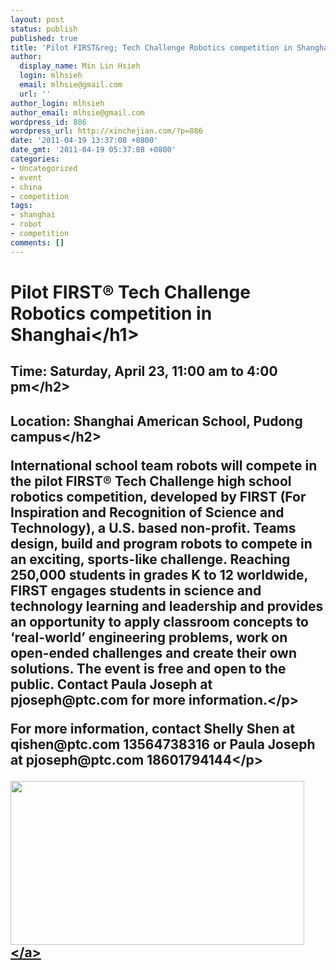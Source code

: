 ```yaml
---
layout: post
status: publish
published: true
title: 'Pilot FIRST&reg; Tech Challenge Robotics competition in Shanghai: April 23'
author:
  display_name: Min Lin Hsieh
  login: mlhsieh
  email: mlhsie@gmail.com
  url: ''
author_login: mlhsieh
author_email: mlhsie@gmail.com
wordpress_id: 886
wordpress_url: http://xinchejian.com/?p=886
date: '2011-04-19 13:37:08 +0800'
date_gmt: '2011-04-19 05:37:08 +0800'
categories:
- Uncategorized
- event
- china
- competition
tags:
- shanghai
- robot
- competition
comments: []
---
```

<h1>Pilot FIRST&reg; Tech Challenge Robotics competition in Shanghai<&#47;h1></p>
<h2>Time: Saturday, April 23, 11:00 am to 4:00 pm<&#47;h2></p>
<h2>Location: Shanghai American School, Pudong campus<&#47;h2></p>
<p>International school team robots will compete in the pilot FIRST&reg; Tech Challenge high school robotics competition, developed by FIRST (For Inspiration and Recognition of Science and Technology), a U.S. based non-profit.  Teams design, build and program robots to compete in an exciting, sports-like challenge.  Reaching 250,000 students in grades K to 12 worldwide, FIRST  engages students in science and technology learning and leadership and provides an opportunity to apply classroom concepts to &lsquo;real-world&rsquo; engineering problems, work on open-ended challenges and create their own solutions.  The event is free and open to the public.  Contact Paula Joseph at pjoseph@ptc.com for more information.<&#47;p></p>
<p>For more information, contact Shelly Shen at qishen@ptc.com 13564738316 or Paula Joseph at pjoseph@ptc.com 18601794144<&#47;p></p>
<p><a href="http:&#47;&#47;xinchejian.com&#47;2011&#47;04&#47;19&#47;pilot-first%c2%ae-tech-challenge-robotics-competition&#47;ftc-flyer&#47;" rel="attachment wp-att-887" target="_blank"><img src="http:&#47;&#47;xinchejian.com&#47;wp-content&#47;uploads&#47;2011&#47;04&#47;FTC-Flyer-600x335.jpg" alt="" title="FTC Flyer" width="470" height="262" class="alignnone size-large wp-image-887" &#47;><&#47;a></p>
